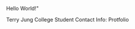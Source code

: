 Hello World!"
<!DOCTYPE html>
<html>
<head> Terry Jung College Student
Contact Info:
<title> </title>
<meta charset="UTF-8"> 
<meta name="viewport" content="width=device-width, initial-scale=1">
<link rel="stylesheet" href="https://www.w3schools.com/w3css/5/w3.css">
<link rel="stylesheet" href="https://fonts.googleapis.com/css?family=Raleway">
<link rel="stylesheet" href= Resume>
<style>
Terry Jung BIO
body,h1 {font-family: "Raleway", Arial, sans-serif}
h1 {letter-spacing: 6px}
.w3-row-padding img {margin-bottom: 12px}
</style>
 Protfolio
</head>
<body>

<!-- !PAGE CONTENT! -->
<div class="w3-content" style="max-width:1500px">

 
